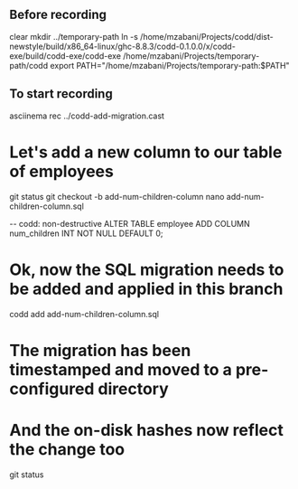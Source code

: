 ## Before recording
clear
mkdir ../temporary-path
ln -s /home/mzabani/Projects/codd/dist-newstyle/build/x86_64-linux/ghc-8.8.3/codd-0.1.0.0/x/codd-exe/build/codd-exe/codd-exe /home/mzabani/Projects/temporary-path/codd
export PATH="/home/mzabani/Projects/temporary-path:$PATH"




## To start recording
asciinema rec ../codd-add-migration.cast
# Let's add a new column to our table of employees
git status
git checkout -b add-num-children-column
nano add-num-children-column.sql

-- codd: non-destructive
ALTER TABLE employee ADD COLUMN num_children INT NOT NULL DEFAULT 0;

# Ok, now the SQL migration needs to be added and applied in this branch
codd add add-num-children-column.sql

# The migration has been timestamped and moved to a pre-configured directory
# And the on-disk hashes now reflect the change too
git status